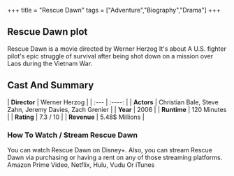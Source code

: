 +++
title = "Rescue Dawn"
tags = ["Adventure","Biography","Drama"]
+++
## Rescue Dawn plot
Rescue Dawn is a movie directed by Werner Herzog It's about A U.S. fighter pilot's epic struggle of survival after being shot down on a mission over Laos during the Vietnam War.
## Cast And Summary
| **Director**      | Werner Herzog |
    | :---        |    :----:   |
    |  **Actors** | Christian Bale, Steve Zahn, Jeremy Davies, Zach Grenier |
    | **Year**   | 2006    |
    |  **Runtime** | 120 Minutes |
    |  **Rating** | 7.3 / 10 | 
    |  **Revenue** | 5.48$ Millions |
### How To Watch / Stream Rescue Dawn
You can watch Rescue Dawn on Disney+.
Also, you can stream Rescue Dawn via purchasing or having a rent on any of those streaming platforms.
Amazon Prime Video, Netflix, Hulu, Vudu Or iTunes